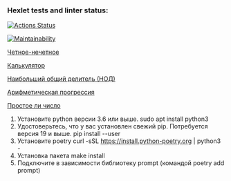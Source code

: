 ### Hexlet tests and linter status:
[![Actions Status](https://github.com/VrnkProg1/python-project-49/workflows/hexlet-check/badge.svg)](https://github.com/VrnkProg1/python-project-49/actions)

[![Maintainability](https://api.codeclimate.com/v1/badges/e1635aff1ff706e4c52a/maintainability)](https://codeclimate.com/github/VrnkProg1/python-project-49/maintainability)

[Четное-нечетное](https://asciinema.org/a/upGne8wMNye1vUmkZximI01g4)

[Калькулятор](https://asciinema.org/a/Bh8Wl2qwtPTin9de3a6TSHNrF)

[Наибольший общий делитель (НОД)](https://asciinema.org/a/OJ0GJwpZMgc7rBQiBRLoEuRvL)

[Арифметическая прогрессия](https://asciinema.org/a/MJ05B9jAK6HqySiofYEeIB4qk)

[Простое ли число](https://asciinema.org/a/RpiVfJICH24O2H7KqedwhhTUv)

1. Установите python версии 3.6 или выше. sudo apt install python3
2. Удостоверьтесь, что у вас установлен свежий pip. Потребуется версия 19 и выше. pip install --user
3. Установите poetry curl -sSL https://install.python-poetry.org | python3 -
4. Установка пакета make install
5. Подключите в зависимости библиотеку prompt (командой poetry add prompt)
